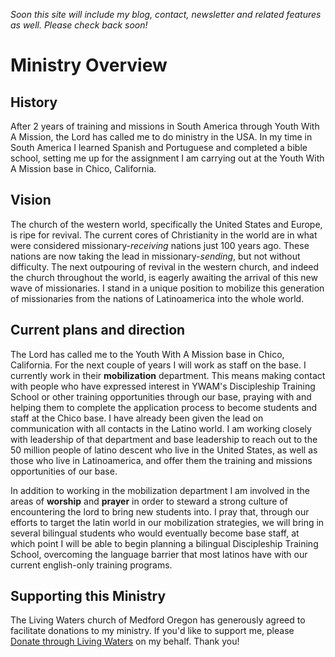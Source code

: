 
_Soon this site will include my blog, contact, newsletter and related features as well. Please check back soon!_

# Ministry Overview
## History
After 2 years of training and missions in South America through Youth With A Mission, the Lord has called me to do ministry in the USA. In my time in South America I learned Spanish and Portuguese and completed a bible school, setting me up for the assignment I am carrying out at the Youth With A Mission base in Chico, California.
## Vision
The church of the western world, specifically the United States and Europe, is ripe for revival. The current cores of Christianity in the world are in what were considered missionary-*receiving* nations just 100 years ago. These nations are now taking the lead in missionary-*sending*, but not without difficulty. The next outpouring of revival in the western church, and indeed the church throughout the world, is eagerly awaiting the arrival of this new wave of missionaries. I stand in a unique position to mobilize this generation of missionaries from the nations of Latinoamerica into the whole world.
## Current plans and direction
The Lord has called me to the Youth With A Mission base in Chico, California. For the next couple of years I will work as staff on the base. I currently work in their **mobilization** department. This means making contact with people who have expressed interest in YWAM's Discipleship Training School or other training opportunities through our base, praying with and helping them to complete the application process to become students and staff at the Chico base. I have already been given the lead on communication with all contacts in the Latino world. I am working closely with leadership of that department and base leadership to reach out to the 50 million people of latino descent who live in the United States, as well as those who live in Latinoamerica, and offer them the training and missions opportunities of our base. 

In addition to working in the mobilization department I am involved in the areas of **worship** and **prayer** in order to steward a strong culture of encountering the lord to bring new students into. I pray that, through our efforts to target the latin world in our mobilization strategies, we will bring in several bilingual students who would eventually become base staff, at which point I will be able to begin planning a bilingual Discipleship Training School, overcoming the language barrier that most latinos have with our current english-only training programs.
## Supporting this Ministry

The Living Waters church of Medford Oregon has generously agreed to facilitate donations to my ministry. If you'd like to support me, please [Donate through Living Waters][donate] on my behalf. Thank you!



[donate]: https://lwrv.churchcenter.com/giving/to/missions-ben-briesmeister